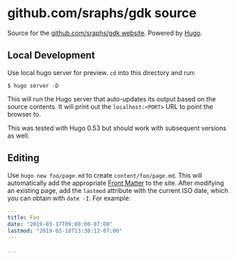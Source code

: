 # github.com/sraphs/gdk source

Source for the [github.com/sraphs/gdk website][]. Powered by [Hugo][].

[github.com/sraphs/gdk website]: https://github.com/sraphs/gdk/
[Hugo]: https://gohugo.io/

## Local Development

Use local hugo server for preview. `cd` into this directory and run:

```
$ hugo server -D
```

This will run the Hugo server that auto-updates its output based on the source
contents. It will print out the `localhost:<PORT>` URL to point the browser to.

This was tested with Hugo 0.53 but should work with subsequent versions as well.

## Editing

Use `hugo new foo/page.md` to create `content/foo/page.md`. This will
automatically add the appropriate [Front Matter][] to the site. After modifying
an existing page, add the `lastmod` attribute with the current ISO date, which
you can obtain with `date -I`. For example:

```yaml
---
title: Foo
date: "2019-03-17T09:00:00-07:00"
lastmod: "2019-03-18T13:30:12-07:00"
---

...
```

[Front Matter]: https://gohugo.io/content-management/front-matter/
